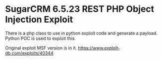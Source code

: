# SugarCRM 6.5.23 REST PHP Object Injection Exploit

There is a php class to use in python exploit code and generate a payload.
Python POC is used to exploit this.

Original exploit MSF version is in it.
https://www.exploit-db.com/exploits/40344

